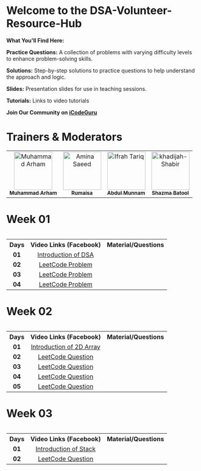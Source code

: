 
# Welcome to the DSA-Volunteer-Resource-Hub

**What You'll Find Here:**

**Practice Questions:** A collection of problems with varying difficulty levels to enhance problem-solving skills.

**Solutions:** Step-by-step solutions to practice questions to help understand the approach and logic.

**Slides:** Presentation slides for use in teaching sessions.

**Tutorials:** Links to video tutorials

**Join Our Community on [iCodeGuru](https://icode.guru/join/)**

# Trainers & Moderators

<table >
    <tbody>
        <tr>
            <td align="center">
                <a href="https://github.com/arhamansari11">
                    <img src="https://avatars.githubusercontent.com/u/124850772?v=4" width="100px;" alt="Muhammad Arham"/>
                    <br />
                    <sub><b>Muhammad Arham</b></sub>
                </a> 
            </td>
            <td align="center">
                <a href="https://github.com/Rumaisa1054/">
                    <img src="https://avatars.githubusercontent.com/u/105513477?v=4" width="100px;" alt="Amina Saeed"/>
                    <br />
                    <sub><b>Rumaisa</b></sub>
                </a> 
            </td>
            <td align="center">
                <a href="https://github.com/AbdulMunnam07">
                    <img src="https://avatars.githubusercontent.com/u/154698578?v=4" width="100px;" alt="Ifrah Tariq"/>
                    <br />
                    <sub><b>Abdul Munnam</b></sub>
                </a> 
            </td>
            <td align="center">
                <a href="https://github.com/ShazmaBatool">
                    <img src="https://avatars.githubusercontent.com/u/73420497?v=4" width="100px;" alt="khadijah-Shabir"/>
                    <br />
                    <sub><b>Shazma Batool</b></sub>
                </a> 
            </td>
        </tr> 
</tbody>
<table> 


# Week 01

<table>
    <tbody>
     <tr>
      <th> Days</th>
      <th>Video Links (Facebook)</br></th>
      <th>Material/Questions</th>
     </tr> 
    <tr>
       <td align="center"><b>01</b></td>
       <td align="center"><a href="https://www.facebook.com/iCodeguru/videos/1925396051256515">Introduction of DSA</td>
    </tr>
    <tr>
       <td align="center"><b>02</b></td>
       <td align="center"><a href="https://www.facebook.com/iCodeguru/videos/827645715807168">LeetCode Problem</td>
    </tr>
    <tr>
       <td align="center"><b>03</b></td>
       <td align="center"><a href="https://www.facebook.com/iCodeguru/videos/7861721453897415">LeetCode Problem</td>
    </tr>
    <tr>
       <td align="center"><b>04</b></td>
       <td align="center"><a href="https://www.facebook.com/iCodeguru/videos/1548595335759767">LeetCode Problem</td>
    </tr>
  </tr> 
</tbody>
<table>
    
# Week 02

<table>
    <tbody>
     <tr>
      <th>Days</th>
      <th>Video Links (Facebook)</br></th>
      <th>Material/Questions</th>
     </tr> 
    <tr>
       <td align="center"><b>01</b></td>
       <td align="center"><a href="https://www.facebook.com/iCodeguru/videos/1040808614116735">Introduction of 2D Array</td>
    </tr>
    <tr>
       <td align="center"><b>02</b></td>
       <td align="center"><a href="https://www.facebook.com/watch/live/?ref=watch_permalink&v=293926600471892">LeetCode Question</td>
    </tr>
    <tr>
       <td align="center"><b>03</b></td>
       <td align="center"><a href="https://www.facebook.com/watch/live/?ref=watch_permalink&v=1153708199021618">LeetCode Question</td>
    </tr>
    <tr>
       <td align="center"><b>04</b></td>
       <td align="center"><a href="https://www.facebook.com/iCodeguru/videos/1272725444110044">LeetCode Question</td>
    </tr>
    <tr>
       <td align="center"><b>05</b></td>
       <td align="center"><a href="https://www.facebook.com/iCodeguru/videos/1507631843184073">LeetCode Question</td>
    </tr>
  </tr> 
</tbody>
<table>

# Week 03

<table>
    <tbody>
     <tr>
      <th>Days</th>
      <th>Video Links (Facebook)</br></th>
      <th>Material/Questions</th>
     </tr> 
    <tr>
       <td align="center"><b>01</b></td>
       <td align="center"><a href="https://www.facebook.com/iCodeguru/videos/1199756158014712">Introduction of Stack </td>
    </tr>
    <tr>
       <td align="center"><b>02</b></td>
       <td align="center"><a href="https://www.facebook.com/iCodeguru/videos/528831529606947">LeetCode Question</td>
    </tr>
  </tr> 
</tbody>
<table>

